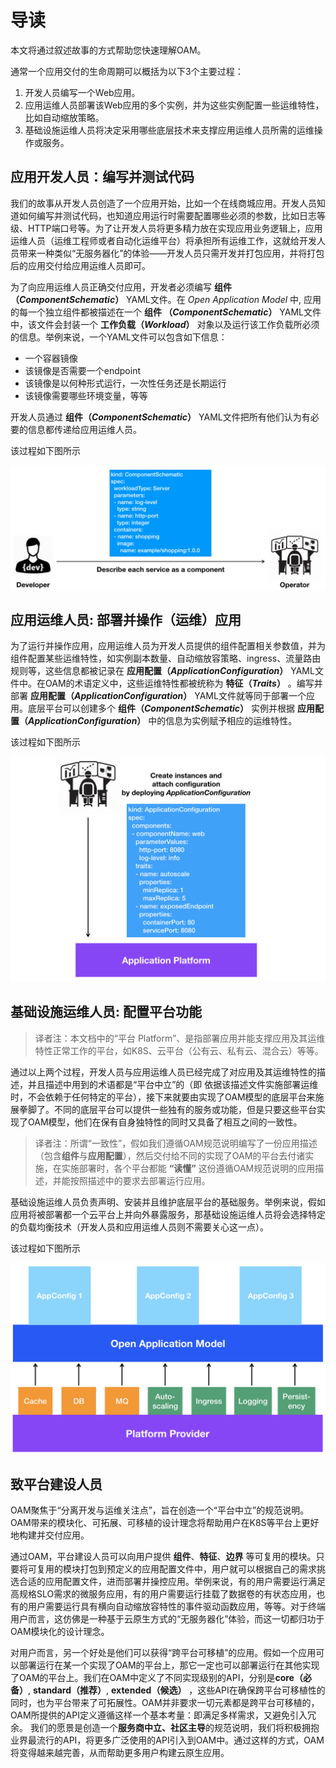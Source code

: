 # 导读

本文将通过叙述故事的方式帮助您快速理解OAM。

通常一个应用交付的生命周期可以概括为以下3个主要过程：

1. 开发人员编写一个Web应用。
2. 应用运维人员部署该Web应用的多个实例，并为这些实例配置一些运维特性，比如自动缩放策略。
3. 基础设施运维人员将决定采用哪些底层技术来支撑应用运维人员所需的运维操作或服务。

## 应用开发人员：编写并测试代码

我们的故事从开发人员创造了一个应用开始，比如一个在线商城应用。开发人员知道如何编写并测试代码，也知道应用运行时需要配置哪些必须的参数，比如日志等级、HTTP端口号等。为了让开发人员将更多精力放在实现应用业务逻辑上，应用运维人员（运维工程师或者自动化运维平台）将承担所有运维工作，这就给开发人员带来一种类似“无服务器化”的体验——开发人员只需开发并打包应用，并将打包后的应用交付给应用运维人员即可。

为了向应用运维人员正确交付应用，开发者必须编写 **组件 （_ComponentSchematic_）** YAML文件。在 _Open Application Model_ 中, 应用的每一个独立组件都被描述在一个 **组件 （_ComponentSchematic_）** YAML文件中，该文件会封装一个 **工作负载（_Workload_）**  对象以及运行该工作负载所必须的信息。举例来说，一个YAML文件可以包含如下信息：
- 一个容器镜像
- 该镜像是否需要一个endpoint
- 该镜像是以何种形式运行，一次性任务还是长期运行
- 该镜像需要哪些环境变量，等等

开发人员通过 **组件（_ComponentSchematic_）** YAML文件把所有他们认为有必要的信息都传递给应用运维人员。

该过程如下图所示

![alt](../../assets/dev2ops.png)

## 应用运维人员: 部署并操作（运维）应用

为了运行并操作应用，应用运维人员为开发人员提供的组件配置相关参数值，并为组件配置某些运维特性，如实例副本数量、自动缩放容策略、ingress、流量路由规则等，这些信息都被记录在 **应用配置（_ApplicationConfiguration_）** YAML文件中。在OAM的术语定义中，这些运维特性都被统称为 **特征（_Traits_）** 。编写并部署 **应用配置（_ApplicationConfiguration_）** YAML文件就等同于部署一个应用。底层平台可以创建多个 **组件（_ComponentSchematic_）** 实例并根据 **应用配置（_ApplicationConfiguration_）** 中的信息为实例赋予相应的运维特性。

该过程如下图所示

![alt](../../assets/ops-deploy-app.png)

## 基础设施运维人员: 配置平台功能

> 译者注：本文档中的“平台 Platform”、是指部署应用并能支撑应用及其运维特性正常工作的平台，如K8S、云平台（公有云、私有云、混合云）等等。

通过以上两个过程，开发人员与应用运维人员已经完成了对应用及其运维特性的描述，并且描述中用到的术语都是“平台中立”的（即 依据该描述文件实施部署运维时，不会依赖于任何特定的平台），接下来就要由实现了OAM模型的底层平台来施展拳脚了。不同的底层平台可以提供一些独有的服务或功能，但是只要这些平台实现了OAM模型，他们在保有自身独特性的同时又具备了相互之间的一致性。

>译者注：所谓“一致性”，假如我们遵循OAM规范说明编写了一份应用描述（包含**组件**与**应用配置**），然后交付给不同的实现了OAM的平台去付诸实施，在实施部署时，各个平台都能 **“读懂”** 这份遵循OAM规范说明的应用描述，并能按照描述中的要求去部署运行应用。

基础设施运维人员负责声明、安装并且维护底层平台的基础服务。举例来说，假如应用将被部署都一个云平台上并向外暴露服务，那基础设施运维人员将会选择特定的负载均衡技术（开发人员和应用运维人员则不需要关心这一点）。

该过程如下图所示

![alt](../../assets/platform_arch.png)


## 致平台建设人员

OAM聚焦于“分离开发与运维关注点”，旨在创造一个“平台中立”的规范说明。OAM带来的模块化、可拓展、可移植的设计理念将帮助用户在K8S等平台上更好地构建并交付应用。

通过OAM，平台建设人员可以向用户提供 **组件**、**特征**、**边界** 等可复用的模块。只要将可复用的模块打包到预定义的应用配置文件中，用户就可以根据自己的需求挑选合适的应用配置文件，进而部署并操控应用。举例来说，有的用户需要运行满足高规格SLO需求的微服务应用，有的用户需要运行挂载了数据卷的有状态应用，也有的用户需要运行具有横向自动缩放容特性的事件驱动函数应用，等等。对于终端用户而言，这仿佛是一种基于云原生方式的“无服务器化”体验，而这一切都归功于OAM模块化的设计理念。

对用户而言，另一个好处是他们可以获得“跨平台可移植”的应用。假如一个应用可以部署运行在某一个实现了OAM的平台上，那它一定也可以部署运行在其他实现了OAM的平台上。我们在OAM中定义了不同实现级别的API，分别是**core（必备）**, **standard（推荐）**, **extended（候选）** ，这些API在确保跨平台可移植性的同时，也为平台带来了可拓展性。OAM并非要求一切元素都是跨平台可移植的，OAM所提供的API定义遵循这样一个基本考量：即满足多样需求，又避免引入冗余。 我们的愿景是创造一个**服务商中立、社区主导**的规范说明，我们将积极拥抱业界最流行的API，将更多广泛使用的API引入到OAM中。通过这样的方式，OAM将变得越来越完善，从而帮助更多用户构建云原生应用。